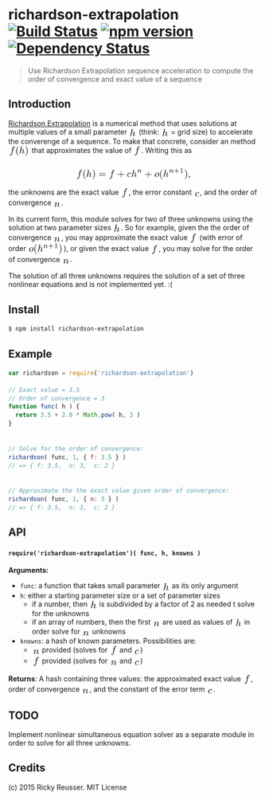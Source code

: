 # richardson-extrapolation [![Build Status](https://travis-ci.org/scijs/richardson-extrapolation.svg)](https://travis-ci.org/scijs/richardson-extrapolation) [![npm version](https://badge.fury.io/js/richardson-extrapolation.svg)](http://badge.fury.io/js/richardson-extrapolation) [![Dependency Status](https://david-dm.org/scijs/richardson-extrapolation.svg)](https://david-dm.org/scijs/richardson-extrapolation)

> Use Richardson Extrapolation sequence acceleration to compute the order of convergence and exact value of a sequence


## Introduction

[Richardson Extrapolation](https://en.wikipedia.org/wiki/Richardson_extrapolation) is a numerical method that uses solutions at multiple values of a small parameter <img alt="h" valign="middle" src="docs/images/h-2b9e85d03c.png" width="15.5" height="18"> (think: <img alt="h" valign="middle" src="docs/images/h-2b9e85d03c.png" width="15.5" height="18"> = grid size) to accelerate the converenge of a sequence. To make that concrete, consider an method <img alt="f&lpar;h&rpar;" valign="middle" src="docs/images/fh-40c071b989.png" width="43" height="23"> that approximates the value of <img alt="f" valign="middle" src="docs/images/f-d5a8c687ff.png" width="16" height="22">. Writing this as <p align="center"><img alt="f&lpar;h&rpar; &equals; f &plus; c h&Hat;n &plus; o&lpar;h&Hat;&lcub;n&plus;1&rcub;&rpar;&comma;" valign="middle" src="docs/images/fh-f-c-hn-ohn1-935ed4e5b7.png" width="234.5" height="33"></p> the unknowns are the exact value <img alt="f" valign="middle" src="docs/images/f-d5a8c687ff.png" width="16" height="22">, the error constant <img alt="c" valign="middle" src="docs/images/c-414b23564a.png" width="13" height="18">, and the order of convergence <img alt="n" valign="middle" src="docs/images/n-faeb6a01dd.png" width="16" height="18">.

In its current form, this module solves for two of three unknowns using the solution at two parameter sizes <img alt="h" valign="middle" src="docs/images/h-2b9e85d03c.png" width="15.5" height="18">. So for example, given the the order of convergence <img alt="n" valign="middle" src="docs/images/n-faeb6a01dd.png" width="16" height="18">, you may approximate the exact value <img alt="f" valign="middle" src="docs/images/f-d5a8c687ff.png" width="16" height="22"> (with error of order <img alt="o&lpar;h&Hat;&lcub;n&plus;1&rcub;&rpar;" valign="middle" src="docs/images/ohn1-b67532f9e1.png" width="72" height="23">), or given the exact value <img alt="f" valign="middle" src="docs/images/f-d5a8c687ff.png" width="16" height="22">, you may solve for the order of convergence <img alt="n" valign="middle" src="docs/images/n-faeb6a01dd.png" width="16" height="18">.

The solution of all three unknowns requires the solution of a set of three nonlinear equations and is not implemented yet. :(

## Install

```bash
$ npm install richardson-extrapolation
```

## Example

```javascript
var richardson = require('richardson-extrapolation')

// Exact value = 3.5
// Order of convergence = 3
function func( h ) {
  return 3.5 + 2.0 * Math.pow( h, 3 )
}


// Solve for the order of convergence:
richardson( func, 1, { f: 3.5 } )
// => { f: 3.5,  n: 3,  c: 2 }


// Approximate the the exact value given order of convergence:
richardson( func, 1, { n: 3 } )
// => { f: 3.5,  n: 3,  c: 2 }
```


## API

#### `require('richardson-extrapolation')( func, h, knowns )`
**Arguments:**
- `func`: a function that takes small parameter <img alt="h" valign="middle" src="docs/images/h-2b9e85d03c.png" width="15.5" height="18"> as its only argument
- `h`: either a starting parameter size or a set of parameter sizes
  - if a number, then <img alt="h" valign="middle" src="docs/images/h-2b9e85d03c.png" width="15.5" height="18"> is subdivided by a factor of 2 as needed t solve for the unknowns
  - if an array of numbers, then the first <img alt="n" valign="middle" src="docs/images/n-faeb6a01dd.png" width="16" height="18"> are used as values of <img alt="h" valign="middle" src="docs/images/h-2b9e85d03c.png" width="15.5" height="18"> in order solve for <img alt="n" valign="middle" src="docs/images/n-faeb6a01dd.png" width="16" height="18"> unknowns
- `knowns`: a hash of known parameters. Possibilities are:
  - <img alt="n" valign="middle" src="docs/images/n-faeb6a01dd.png" width="16" height="18"> provided (solves for <img alt="f" valign="middle" src="docs/images/f-d5a8c687ff.png" width="16" height="22"> and <img alt="c" valign="middle" src="docs/images/c-414b23564a.png" width="13" height="18">)
  - <img alt="f" valign="middle" src="docs/images/f-d5a8c687ff.png" width="16" height="22"> provided (solves for <img alt="n" valign="middle" src="docs/images/n-faeb6a01dd.png" width="16" height="18"> and <img alt="c" valign="middle" src="docs/images/c-414b23564a.png" width="13" height="18">)

**Returns**: A hash containing three values: the approximated exact value <img alt="f" valign="middle" src="docs/images/f-d5a8c687ff.png" width="16" height="22">, order of convergence <img alt="n" valign="middle" src="docs/images/n-faeb6a01dd.png" width="16" height="18">, and the constant of the error term <img alt="c" valign="middle" src="docs/images/c-414b23564a.png" width="13" height="18">.

## TODO

Implement nonlinear simultaneous equation solver as a separate module in order to solve for all three unknowns.

## Credits

(c) 2015 Ricky Reusser. MIT License